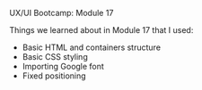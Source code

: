 UX/UI Bootcamp: Module 17

Things we learned about in Module 17 that I used:
- Basic HTML and containers structure
- Basic CSS styling
- Importing Google font
- Fixed positioning
